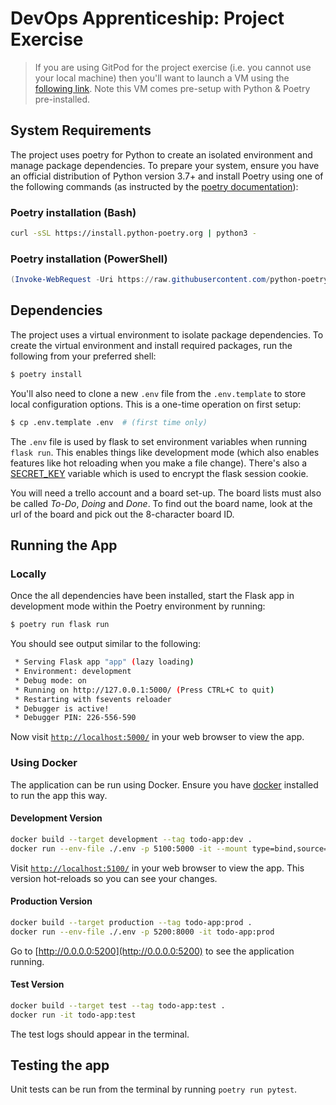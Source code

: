 # DevOps Apprenticeship: Project Exercise

> If you are using GitPod for the project exercise (i.e. you cannot use your local machine) then you'll want to launch a VM using the [following link](https://gitpod.io/#https://github.com/CorndelWithSoftwire/DevOps-Course-Starter). Note this VM comes pre-setup with Python & Poetry pre-installed.

## System Requirements

The project uses poetry for Python to create an isolated environment and manage package dependencies. To prepare your system, ensure you have an official distribution of Python version 3.7+ and install Poetry using one of the following commands (as instructed by the [poetry documentation](https://python-poetry.org/docs/#system-requirements)):

### Poetry installation (Bash)

```bash
curl -sSL https://install.python-poetry.org | python3 -
```

### Poetry installation (PowerShell)

```powershell
(Invoke-WebRequest -Uri https://raw.githubusercontent.com/python-poetry/poetry/master/install-poetry.py -UseBasicParsing).Content | python -
```

## Dependencies

The project uses a virtual environment to isolate package dependencies. To create the virtual environment and install required packages, run the following from your preferred shell:

```bash
$ poetry install
```

You'll also need to clone a new `.env` file from the `.env.template` to store local configuration options. This is a one-time operation on first setup:

```bash
$ cp .env.template .env  # (first time only)
```

The `.env` file is used by flask to set environment variables when running `flask run`. This enables things like development mode (which also enables features like hot reloading when you make a file change). There's also a [SECRET_KEY](https://flask.palletsprojects.com/en/1.1.x/config/#SECRET_KEY) variable which is used to encrypt the flask session cookie.

You will need a trello account and a board set-up. The board lists must also be called _To-Do_, _Doing_ and _Done_. To find out the board name, look at the url of the board and pick out the 8-character board ID.

## Running the App

### Locally

Once the all dependencies have been installed, start the Flask app in development mode within the Poetry environment by running:
```bash
$ poetry run flask run
```

You should see output similar to the following:
```bash
 * Serving Flask app "app" (lazy loading)
 * Environment: development
 * Debug mode: on
 * Running on http://127.0.0.1:5000/ (Press CTRL+C to quit)
 * Restarting with fsevents reloader
 * Debugger is active!
 * Debugger PIN: 226-556-590
```
Now visit [`http://localhost:5000/`](http://localhost:5000/) in your web browser to view the app.

### Using Docker

The application can be run using Docker. Ensure you have [docker](https://docs.docker.com/get-docker/) installed to run the app this way.

#### Development Version

```sh
docker build --target development --tag todo-app:dev .
docker run --env-file ./.env -p 5100:5000 -it --mount type=bind,source="$(pwd)"/todo_app,target=/src/todo_app todo-app:dev
```

Visit [`http://localhost:5100/`](http://localhost:5100/) in your web browser to view the app. This version hot-reloads so you can see your changes.

#### Production Version

```sh
docker build --target production --tag todo-app:prod .
docker run --env-file ./.env -p 5200:8000 -it todo-app:prod
```

Go to [http://0.0.0.0:5200](http://0.0.0.0:5200) to see the application running.

#### Test Version

```sh
docker build --target test --tag todo-app:test .
docker run -it todo-app:test
```

The test logs should appear in the terminal.

## Testing the app

Unit tests can be run from the terminal by running `poetry run pytest`.